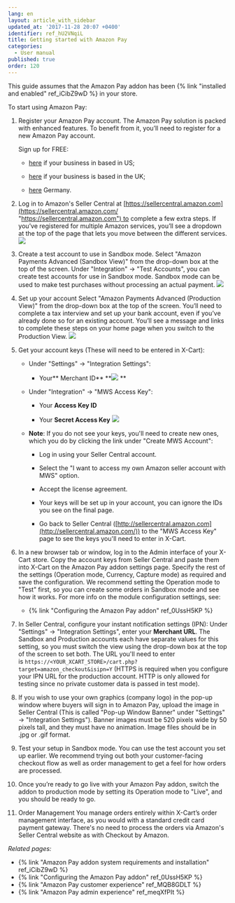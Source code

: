 ```yaml
---
lang: en
layout: article_with_sidebar
updated_at: '2017-11-28 20:07 +0400'
identifier: ref_hU2VNqiL
title: Getting started with Amazon Pay
categories:
  - User manual
published: true
order: 120
---
```



This guide assumes that the Amazon Pay addon has been {% link "installed and enabled" ref_iCibZ9wD %} in your store.

To start using Amazon Pay:

1.  Register your Amazon Pay account. The Amazon Pay solution is packed with enhanced features. To benefit from it, you’ll need to register for a new Amazon Pay account. 

    Sign up for FREE:
    * [here](https://sellercentral.amazon.com/hz/me/sp/signup?solutionProviderOptions=mws-acc%3B&marketplaceId=AGWSWK15IEJJ7&solutionProviderToken=AAAAAQAAAAEAAAAQfpVQU5xLh2akayccfpDvHQAAAHBxwuqxsJNuB0RIC7O5G8WhzHOcCVrQdj2jj2lI0XFV7ANl7TAgQVke%2BEj%2Fp4yOoi7YI2r0BGAwgwx5tnxTD2K1K25xgDeKuwXrD79YFecvGLGlAAN%2FpYwMOuoL%2BiyD1926Yc27EmAFLxYJfWlnYwmS&solutionProviderId=A1PQFSSKP8TT2U) if your business in based in US;
    
    * [here](https://payments.amazon.co.uk/preregistration/lpa?LD=SPUKAP_EX_XCart16) if your business is based in the UK;
    
    * [here](https://payments.amazon.co.uk/preregistration/lpa?LD=SPUDEAP_EX_XCart16) Germany.

2.  Log in to Amazon's Seller Central at [https://sellercentral.amazon.com](https://sellercentral.amazon.com/ "https://sellercentral.amazon.com") to complete a few extra steps. If you’ve registered for multiple Amazon services, you’ll see a dropdown at the top of the page that lets you move between the different services.
    ![]({{site.baseurl}}/attachments/7504636/7602352.png)
3.  Create a test account to use in Sandbox mode.
    Select "Amazon Payments Advanced (Sandbox View)" from the drop-down box at the top of the screen. Under "Integration" -> "Test Accounts", you can create test accounts for use in Sandbox mode. Sandbox mode can be used to make test purchases without processing an actual payment.
    ![]({{site.baseurl}}/attachments/7504636/7602353.png)

4.  Set up your account
    Select "Amazon Payments Advanced (Production View)" from the drop-down box at the top of the screen. You’ll need to complete a tax interview and set up your bank account, even if you’ve already done so for an existing account. You’ll see a message and links to complete these steps on your home page when you switch to the Production View.
    ![]({{site.baseurl}}/attachments/7504636/7602354.png)

5.  Get your account keys (These will need to be entered in X-Cart):

    *   Under "Settings" -> "Integration Settings":

        *   Your** Merchant ID**
            **![]({{site.baseurl}}/attachments/7504636/7602356.png)
            **
    *   Under "Integration" -> "MWS Access Key":

        *   Your **Access Key ID**

        *   Your **Secret Access Key**
            ![]({{site.baseurl}}/attachments/7504636/7602357.png)

    *   **Note**: If you do not see your keys, you'll need to create new ones, which you do by clicking the link under "Create MWS Account":
        *   Log in using your Seller Central account.

        *   Select the "I want to access my own Amazon seller account with MWS" option.

        *   Accept the license agreement.

        *   Your keys will be set up in your account, you can ignore the IDs you see on the final page.

        *   Go back to Seller Central ([http://sellercentral.amazon.com](http://sellercentral.amazon.com/)) to the "MWS Access Key" page to see the keys you'll need to enter in X-Cart.

6.  In a new browser tab or window, log in to the Admin interface of your X-Cart store. Copy the account keys from Seller Central and paste them into X-Cart on the Amazon Pay addon settings page. Specify the rest of the settings (Operation mode, Currency, Capture mode) as required and save the configuration. We recommend setting the Operation mode to "Test" first, so you can create some orders in Sandbox mode and see how it works. For more info on the module configuration settings, see:

    *   {% link "Configuring the Amazon Pay addon" ref_0UssH5KP %}

7.  In Seller Central, configure your instant notification settings (IPN):
    Under "Settings" -> "Integration Settings", enter your **Merchant URL**. The Sandbox and Production accounts each have separate values for this setting, so you must switch the view using the drop-down box at the top of the screen to set both. The URL you'll need to enter is `httрs://<YOUR_XCART_STORE>/cart.php?target=amazon_checkout&isipn=Y` (HTTPS is required when you configure your IPN URL for the production account. HTTP is only allowed for testing since no private customer data is passed in test mode). 

8.  If you wish to use your own graphics (company logo) in the pop-up window where buyers will sign in to Amazon Pay, upload the image in Seller Central (This is called "Pop-up Window Banner" under "Settings" -> "Integration Settings"). Banner images must be 520 pixels wide by 50 pixels tall, and they must have no animation. Image files should be in .jpg or .gif format.

9.  Test your setup in Sandbox mode. You can use the test account you set up earlier. We recommend trying out both your customer-facing checkout flow as well as order management to get a feel for how orders are processed.

10.  Once you’re ready to go live with your Amazon Pay addon, switch the addon to production mode by setting its Operation mode to "Live", and you should be ready to go.

11.  Order Management
    You manage orders entirely within X-Cart’s order management interface, as you would with a standard credit card payment gateway. There's no need to process the orders via Amazon's Seller Central website as with Checkout by Amazon.

_Related pages:_

*   {% link "Amazon Pay addon system requirements and installation" ref_iCibZ9wD %}
*   {% link "Configuring the Amazon Pay addon" ref_0UssH5KP %}
*   {% link "Amazon Pay customer experience" ref_MQB8GDLT %}
*   {% link "Amazon Pay admin experience" ref_meqXfPIt %}
